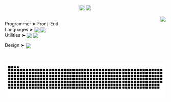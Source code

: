 <div align="center">
  <img height="180em" src="https://github-readme-stats.vercel.app/api?username=KaikSelhorst&count_private=true&show_icons=true&theme=nord&hide_border=none&locale=pt-br&hide_rank=none&hide_title=none"/>
  <img height="180em" src="https://github-readme-stats.vercel.app/api/top-langs/?username=KaikSelhorst&layout=compact&theme=nord&hide_border=none&locale=pt-br&card_width=250px"/> </div>
<br>
<img align="right" src="https://c.tenor.com/DoMP0hX2pq4AAAAM/snoopy-snow-day.gif" />
<div align="left">
  <p>Programmer ➤ Front-End <br>
  Languages ➤
  <img src="https://cdn.jsdelivr.net/gh/devicons/devicon/icons/html5/html5-plain.svg" width="26" align="center" />
  <img src="https://cdn.jsdelivr.net/gh/devicons/devicon/icons/css3/css3-plain.svg"  width="26" align="center" /> <br>
   Utilities ➤
  <img src="https://cdn.jsdelivr.net/gh/devicons/devicon/icons/git/git-plain.svg"  width="26" align="center" />
  <img src="https://cdn.jsdelivr.net/gh/devicons/devicon/icons/github/github-original.svg" width="26" align="center" />
  </p>
  <p>Design ➤ <img src="https://cdn.jsdelivr.net/gh/devicons/devicon/icons/figma/figma-original.svg" width="24" align="center" />
</div>
<br>
<div align="center">
  
  ![Snake animation](https://github.com/KaikSelhorst/KaikSelhorst/blob/output/github-contribution-grid-snake.svg)

</div>
